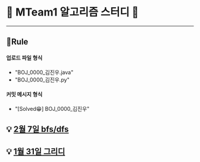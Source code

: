 # 🌈 MTeam1 알고리즘 스터디 🌈

---
## 📝Rule
#### 업로드 파일 형식
 - "BOJ_0000_김진우.java"
 - "BOJ_0000_김진우.py"

#### 커밋 메시지 형식 
  - "[Solved😁] BOJ_0000_김진우"


## 💡 [2월 7일 bfs/dfs](./1월7일_bfs/dfs)

## 💡 [1월 31일 그리디](./1월31일_그리디)